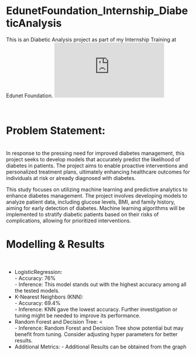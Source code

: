 # EdunetFoundation_Internship_DiabeticAnalysis
This is an Diabetic Analysis project as part of my Internship Training at Edunet Foundation. 
![Certificate](https://github.com/kottarivaibhav/EdunetFoundation_Internship_DiabeticAnalysis/blob/main/Edunet_EY_Certifcate.pdf)


<br>
<h1>Problem Statement:
</h1>
<br>In response to the pressing need for improved diabetes management, this project seeks to develop models that accurately predict the likelihood of diabetes in patients. The project aims to enable proactive interventions and personalized treatment plans, ultimately enhancing healthcare outcomes for individuals at risk or already diagnosed with diabetes. 

This study focuses on utilizing machine learning and predictive analytics to enhance diabetes management.
The project involves developing models to analyze patient data, including glucose levels, BMI, and family history, aiming for early detection of diabetes.
Machine learning algorithms will be implemented to stratify diabetic patients based on their risks of complications, allowing for prioritized interventions.
<br>

<h1>Modelling & Results
</h1>
<br>
<ul>
<li>LogisticRegression:
     <br>  - Accuracy: 76%
      <br> - Inference: This model stands out with the highest accuracy among all the tested            
          models.</li>
<li>K-Nearest Neighbors (KNN):
       <br> - Accuracy: 69.4%
       <br> - Inference: KNN gave the lowest accuracy. Further investigation or tuning might be           
           needed to improve its performance.</li>
<li>Random Forest and Decision Tree:
       <<br> - Inference: Random Forest and Decision Tree show potential but may benefit from           
          tuning. Consider adjusting hyper parameters for better results.
</li>
<li>Additional Metrics:
        - Additional Results can be obtained from the graph
</li>

</ul>
